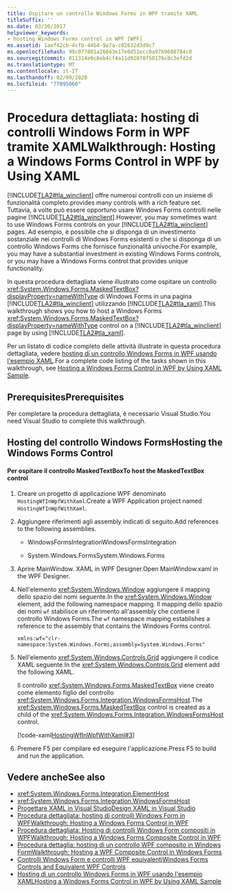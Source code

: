 ```yaml
---
title: Ospitare un controllo Windows Forms in WPF tramite XAML
titleSuffix: ''
ms.date: 03/30/2017
helpviewer_keywords:
- hosting Windows Forms control in WPF [WPF]
ms.assetid: 1aef42cb-4cfb-44b4-9a7a-c02632d3d9c7
ms.openlocfilehash: 99c077801a26043e17e0d51ecc0a97b9608784c0
ms.sourcegitcommit: 011314e0c8eb4cf4a11d92078f58176c8c3efd2d
ms.translationtype: MT
ms.contentlocale: it-IT
ms.lasthandoff: 02/09/2020
ms.locfileid: "77095060"
---
```

# <a name="walkthrough-hosting-a-windows-forms-control-in-wpf-by-using-xaml"></a><span data-ttu-id="93ffa-102">Procedura dettagliata: hosting di controlli Windows Form in WPF tramite XAML</span><span class="sxs-lookup"><span data-stu-id="93ffa-102">Walkthrough: Hosting a Windows Forms Control in WPF by Using XAML</span></span>
[!INCLUDE[TLA2#tla_winclient](../../../../includes/tla2sharptla-winclient-md.md)] <span data-ttu-id="93ffa-103">offre numerosi controlli con un insieme di funzionalità completo.</span><span class="sxs-lookup"><span data-stu-id="93ffa-103">provides many controls with a rich feature set.</span></span> <span data-ttu-id="93ffa-104">Tuttavia, a volte può essere opportuno usare Windows Forms controlli nelle pagine [!INCLUDE[TLA2#tla_winclient](../../../../includes/tla2sharptla-winclient-md.md)].</span><span class="sxs-lookup"><span data-stu-id="93ffa-104">However, you may sometimes want to use Windows Forms controls on your [!INCLUDE[TLA2#tla_winclient](../../../../includes/tla2sharptla-winclient-md.md)] pages.</span></span> <span data-ttu-id="93ffa-105">Ad esempio, è possibile che si disponga di un investimento sostanziale nei controlli di Windows Forms esistenti o che si disponga di un controllo Windows Forms che fornisce funzionalità univoche.</span><span class="sxs-lookup"><span data-stu-id="93ffa-105">For example, you may have a substantial investment in existing Windows Forms controls, or you may have a Windows Forms control that provides unique functionality.</span></span>  
  
 <span data-ttu-id="93ffa-106">In questa procedura dettagliata viene illustrato come ospitare un controllo <xref:System.Windows.Forms.MaskedTextBox?displayProperty=nameWithType> di Windows Forms in una pagina [!INCLUDE[TLA2#tla_winclient](../../../../includes/tla2sharptla-winclient-md.md)] utilizzando [!INCLUDE[TLA2#tla_xaml](../../../../includes/tla2sharptla-xaml-md.md)].</span><span class="sxs-lookup"><span data-stu-id="93ffa-106">This walkthrough shows you how to host a Windows Forms <xref:System.Windows.Forms.MaskedTextBox?displayProperty=nameWithType> control on a [!INCLUDE[TLA2#tla_winclient](../../../../includes/tla2sharptla-winclient-md.md)] page by using [!INCLUDE[TLA2#tla_xaml](../../../../includes/tla2sharptla-xaml-md.md)].</span></span>  
  
 <span data-ttu-id="93ffa-107">Per un listato di codice completo delle attività illustrate in questa procedura dettagliata, vedere [hosting di un controllo Windows Forms in WPF usando l'esempio XAML](https://github.com/Microsoft/WPF-Samples/tree/master/Migration%20and%20Interoperability/HostingWfInWpfWithXaml).</span><span class="sxs-lookup"><span data-stu-id="93ffa-107">For a complete code listing of the tasks shown in this walkthrough, see [Hosting a Windows Forms Control in WPF by Using XAML Sample](https://github.com/Microsoft/WPF-Samples/tree/master/Migration%20and%20Interoperability/HostingWfInWpfWithXaml).</span></span>
  
## <a name="prerequisites"></a><span data-ttu-id="93ffa-108">Prerequisites</span><span class="sxs-lookup"><span data-stu-id="93ffa-108">Prerequisites</span></span>  

<span data-ttu-id="93ffa-109">Per completare la procedura dettagliata, è necessario Visual Studio.</span><span class="sxs-lookup"><span data-stu-id="93ffa-109">You need Visual Studio to complete this walkthrough.</span></span>  
  
## <a name="hosting-the-windows-forms-control"></a><span data-ttu-id="93ffa-110">Hosting del controllo Windows Forms</span><span class="sxs-lookup"><span data-stu-id="93ffa-110">Hosting the Windows Forms Control</span></span>  
  
#### <a name="to-host-the-maskedtextbox-control"></a><span data-ttu-id="93ffa-111">Per ospitare il controllo MaskedTextBox</span><span class="sxs-lookup"><span data-stu-id="93ffa-111">To host the MaskedTextBox control</span></span>  
  
1. <span data-ttu-id="93ffa-112">Creare un progetto di applicazione WPF denominato `HostingWfInWpfWithXaml`.</span><span class="sxs-lookup"><span data-stu-id="93ffa-112">Create a WPF Application project named `HostingWfInWpfWithXaml`.</span></span>  
  
2. <span data-ttu-id="93ffa-113">Aggiungere riferimenti agli assembly indicati di seguito.</span><span class="sxs-lookup"><span data-stu-id="93ffa-113">Add references to the following assemblies.</span></span>  
  
    - <span data-ttu-id="93ffa-114">WindowsFormsIntegration</span><span class="sxs-lookup"><span data-stu-id="93ffa-114">WindowsFormsIntegration</span></span>  
  
    - <span data-ttu-id="93ffa-115">System.Windows.Forms</span><span class="sxs-lookup"><span data-stu-id="93ffa-115">System.Windows.Forms</span></span>  
  
3. <span data-ttu-id="93ffa-116">Aprire MainWindow. XAML in WPF Designer.</span><span class="sxs-lookup"><span data-stu-id="93ffa-116">Open MainWindow.xaml in the WPF Designer.</span></span>  
  
4. <span data-ttu-id="93ffa-117">Nell'elemento <xref:System.Windows.Window> aggiungere il mapping dello spazio dei nomi seguente.</span><span class="sxs-lookup"><span data-stu-id="93ffa-117">In the <xref:System.Windows.Window> element, add the following namespace mapping.</span></span> <span data-ttu-id="93ffa-118">Il mapping dello spazio dei nomi `wf` stabilisce un riferimento all'assembly che contiene il controllo Windows Forms.</span><span class="sxs-lookup"><span data-stu-id="93ffa-118">The `wf` namespace mapping establishes a reference to the assembly that contains the Windows Forms control.</span></span>  
  
    ```xaml  
    xmlns:wf="clr-namespace:System.Windows.Forms;assembly=System.Windows.Forms"  
    ```  
  
5. <span data-ttu-id="93ffa-119">Nell'elemento <xref:System.Windows.Controls.Grid> aggiungere il codice XAML seguente.</span><span class="sxs-lookup"><span data-stu-id="93ffa-119">In the <xref:System.Windows.Controls.Grid> element add the following XAML.</span></span>  
  
     <span data-ttu-id="93ffa-120">Il controllo <xref:System.Windows.Forms.MaskedTextBox> viene creato come elemento figlio del controllo <xref:System.Windows.Forms.Integration.WindowsFormsHost>.</span><span class="sxs-lookup"><span data-stu-id="93ffa-120">The <xref:System.Windows.Forms.MaskedTextBox> control is created as a child of the <xref:System.Windows.Forms.Integration.WindowsFormsHost> control.</span></span>  
  
     [!code-xaml[HostingWfInWpfWithXaml#3](~/samples/snippets/csharp/VS_Snippets_Wpf/HostingWfInWpfWithXaml/CSharp/HostingWfInWpf/Window1.xaml#3)]  
  
6. <span data-ttu-id="93ffa-121">Premere F5 per compilare ed eseguire l'applicazione.</span><span class="sxs-lookup"><span data-stu-id="93ffa-121">Press F5 to build and run the application.</span></span>  
  
## <a name="see-also"></a><span data-ttu-id="93ffa-122">Vedere anche</span><span class="sxs-lookup"><span data-stu-id="93ffa-122">See also</span></span>

- <xref:System.Windows.Forms.Integration.ElementHost>
- <xref:System.Windows.Forms.Integration.WindowsFormsHost>
- [<span data-ttu-id="93ffa-123">Progettare XAML in Visual Studio</span><span class="sxs-lookup"><span data-stu-id="93ffa-123">Design XAML in Visual Studio</span></span>](/visualstudio/xaml-tools/designing-xaml-in-visual-studio)
- [<span data-ttu-id="93ffa-124">Procedura dettagliata: hosting di controlli Windows Form in WPF</span><span class="sxs-lookup"><span data-stu-id="93ffa-124">Walkthrough: Hosting a Windows Forms Control in WPF</span></span>](walkthrough-hosting-a-windows-forms-control-in-wpf.md)
- [<span data-ttu-id="93ffa-125">Procedura dettagliata: Hosting di controlli Windows Form compositi in WPF</span><span class="sxs-lookup"><span data-stu-id="93ffa-125">Walkthrough: Hosting a Windows Forms Composite Control in WPF</span></span>](walkthrough-hosting-a-windows-forms-composite-control-in-wpf.md)
- [<span data-ttu-id="93ffa-126">Procedura dettaglia: hosting di un controllo WPF composito in Windows Form</span><span class="sxs-lookup"><span data-stu-id="93ffa-126">Walkthrough: Hosting a WPF Composite Control in Windows Forms</span></span>](walkthrough-hosting-a-wpf-composite-control-in-windows-forms.md)
- [<span data-ttu-id="93ffa-127">Controlli Windows Form e controlli WPF equivalenti</span><span class="sxs-lookup"><span data-stu-id="93ffa-127">Windows Forms Controls and Equivalent WPF Controls</span></span>](windows-forms-controls-and-equivalent-wpf-controls.md)
- [<span data-ttu-id="93ffa-128">Hosting di un controllo Windows Forms in WPF usando l'esempio XAML</span><span class="sxs-lookup"><span data-stu-id="93ffa-128">Hosting a Windows Forms Control in WPF by Using XAML Sample</span></span>](https://github.com/Microsoft/WPF-Samples/tree/master/Migration%20and%20Interoperability/HostingWfInWpfWithXaml)
